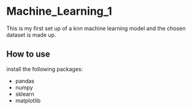 # Machine_Learning_1
This is my first set up of a knn machine learning model and the chosen dataset is made up.

## How to use
install the following packages:
* pandas
* numpy
* sklearn
* matplotlib